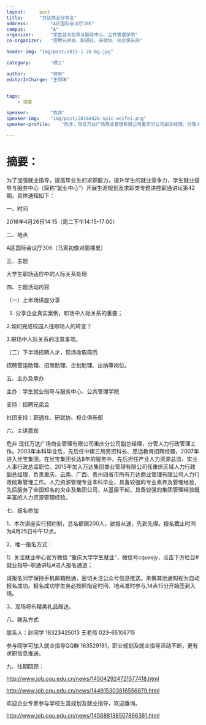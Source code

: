 ```yaml
---
layout:     post
title:      "万达商业分享会"
address:        "A区国际会议厅306"
campus:         "A"
organizer:   	"学生就业指导与服务中心、公共管理学院"
co-organizer:	"招聘兄弟会、职通社、研就协、校企俱乐部"

header-img: "img/post/2015-1-20-bg.jpg"

category:		"理工"

author:         "蒋盼"
editorInCharge:	"王玥琳"


tags:
    - 讲座

speaker:		"危非"
speaker-img:	"img/post/20160426-spic-weifei.png"
speaker-profile:	"危非，现任万达广场商业管理有限公司重庆分公司副总经理，分管人力行政管理工作。2003年本科毕业后，先后任中建三局劳资科长、思远教育招聘经理，2007年进入丝宝集团，在丝宝集团长达8年的服务中，先后担任产业人力资源总监、实业人事行政总监职位。2015年加入万达集团商业管理有限公司任重庆区域人力行政副总经理，负责重庆、云南、广西、贵州四省市所有万达商业管理有限公司人力行政统筹管理工作。人力资源管理专业本科毕业，具备较强的专业素养及管理经验，先后服务了全国知名的央企及集团公司，从基层干起，具备较强的集团管理经验既丰富的人力资源管理经验。"

---
```

# 摘要：
为了加强就业指导，提高毕业生的求职能力，提升学生的就业竞争力，学生就业指导与服务中心（简称“就业中心”）开展生涯规划及求职类专题讲座职通讲坛第42期。具体通知如下：

一、时间

2016年4月26日14:15（周二下午14:15-17:00）

二、地点

A区国际会议厅306（马寅初像对面楼里）

三、主题

 大学生职场适应中的人际关系处理

四、主题活动内容

（一）上半场讲座分享

1. 分享企业真实案例，职场中人际关系的重要；

2.如何完成校园人往职场人的转变？

3.职场中人际关系的注意事项。

（二）下半场招聘人才，现场收取简历

招聘营运助理、招商助理、企划助理、出纳等岗位。

五、主办及承办

主办：学生就业指导与服务中心、公共管理学院

支持：招聘兄弟会

社团支持：职通社、研就协、校企俱乐部

六、主讲嘉宾

危非 现任万达广场商业管理有限公司重庆分公司副总经理，分管人力行政管理工作。2003年本科毕业后，先后任中建三局劳资科长、思远教育招聘经理，2007年进入丝宝集团，在丝宝集团长达8年的服务中，先后担任产业人力资源总监、实业人事行政总监职位。2015年加入万达集团商业管理有限公司任重庆区域人力行政副总经理，负责重庆、云南、广西、贵州四省市所有万达商业管理有限公司人力行政统筹管理工作。人力资源管理专业本科毕业，具备较强的专业素养及管理经验，先后服务了全国知名的央企及集团公司，从基层干起，具备较强的集团管理经验既丰富的人力资源管理经验。

七、报名参加

1、本次讲座实行预约制，总名额限200人，欲报从速，先到先得。报名截止时间为4月25日中午12点。

2、唯一报名方式：

1）关注就业中心官方微信 “重庆大学学生就业”，微信号cquxsjy，点击下方栏目#就业指导-职通讲坛#进入报名通道；

请报名同学保持手机邮箱畅通，密切关注公众号信息推送。未做其他通知视为自动报名成功。报名成功学生务必按照指定时间、地点准时参与,14点15分开始签到入场。

3、现场将有精美礼品赠送。

八、联系方式

联系人：赵同学 18323425013  王老师 023-65106715

参与同学可加入就业指导QQ群 163529181，职业规划及就业指导活动不断，更有求职信息推送。

九、往期回顾：

http://www.job.cqu.edu.cn/news/145042924721377418.html

http://www.job.cqu.edu.cn/news/144915303816556879.html

欢迎企业专家参与学校生涯规划及就业指导，欢迎垂询。

http://www.job.cqu.edu.cn/news/145688138507866361.html
